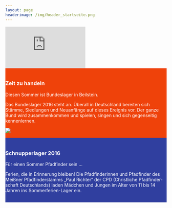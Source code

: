 ```yaml
---
layout: page
headerimage: /img/header_startseite.png
---
```

<iframe style="border: 0;" height="130" width="250" id="frame" src="http://www.pion.at/ex/cd.php?MTMwJTJDMjUwJTJDZmZhMjAwJTJDQkZEOEU0JTJDMCUzRCVBNyVCMEJ1bmRlc2xhZ2VyJTIwMjAxNiUyMGJlZ2lubnQlMjBpbiUyQzEwJTJDMjAlMkMwMDAwMDAlMkMyNy4wNy4yMDE2JTJDMCUzQTAlM0EwJTNEJUE3JUIwRGFzJTIwQnVuZGVzbGFnZXIlMjBiZWdpbm50JTIxJTIxJTJDMTAlMkMyOSUyQzAwMDAwMA==" scrolling="no">
</iframe>
<div class="row" style="background: #EF420A; cursor: pointer; color: #fff; padding-top: 15px; padding-bottom: 15px;" onclick="window.location.href = '/veranstaltungen/20160727-bundeslager/'">
    <div class="col-md-5 col-md-offset-1">
        <h3>Zeit zu handeln</h3>
        <p>
            Diesen Sommer ist Bundeslager in Beilstein.
        </p>
            <p>
            Das Bundeslager 2016 steht an. Überall in Deutschland bereiten sich Stämme, 
Siedlungen und Neuanfänge auf dieses Ereignis vor. Der ganze Bund wird zusammenkommen und 
spielen, singen und sich gegenseitig kennenlernen.
            </p>
    </div>
    <div class="col-md-4">
        <img src="/veranstaltungen/20160727-bundeslager/logo.png" style="max-height: 200px;" />
    </div>
</div>


<div class="row" style="background: #303F9F; cursor: pointer; color: #fff; padding-top: 15px; padding-bottom: 15px;" onclick="window.location.href = '/veranstaltungen/20160629-schnupperlager/'">
    <div class="col-md-10 col-md-offset-1">
        <h3>Schnupperlager 2016</h3>
        <p>
            Für einen Sommer Pfadfinder sein ...
        </p>
            <p>
                Ferien, die in Erinnerung bleiben! Die Pfadfinderinnen und Pfadfinder des Meißner Pfadfinderstamms „Paul Richter“ der CPD
                (Christliche Pfadfinder­schaft Deutschlands) laden Mädchen und Jungen im Alter von 11 bis 14 Jahren ins Sommerferien-Lager ein.
            </p>
    </div>
</div>

